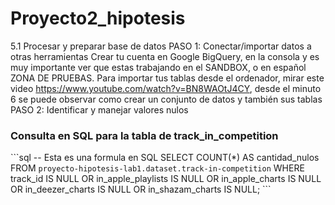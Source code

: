 # Proyecto2_hipotesis
5.1 Procesar y preparar base de datos
PASO 1: Conectar/importar datos a otras herramientas
Crear tu cuenta en Google BigQuery, en la consola y es muy importante ver que estas trabajando en el SANDBOX, o en español ZONA DE PRUEBAS.
Para importar tus tablas desde el ordenador, mirar este video https://www.youtube.com/watch?v=BN8WAOtJ4CY, desde el minuto 6 se puede observar como crear un conjunto de datos y también sus tablas
PASO 2: Identificar y manejar valores nulos
### Consulta en SQL para la tabla de track_in_competition
\```sql
-- Esta es una formula en SQL
SELECT
  COUNT(*) AS cantidad_nulos
FROM
  `proyecto-hipotesis-lab1.dataset.track-in-competition`
WHERE
  track_id IS NULL
  OR in_apple_playlists IS NULL
  OR in_apple_charts IS NULL
  OR in_deezer_charts IS NULL
  OR in_shazam_charts IS NULL;
\```

